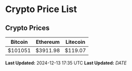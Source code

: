 # Crypto Price List

## Crypto Prices
| Bitcoin | Ethereum | Litecoin |
| ------- | -------- | -------- |
| $101051 | $3911.98 | $119.07 |
**Last Updated:** 2024-12-13 17:35 UTC
**Last Updated:** $DATE$
